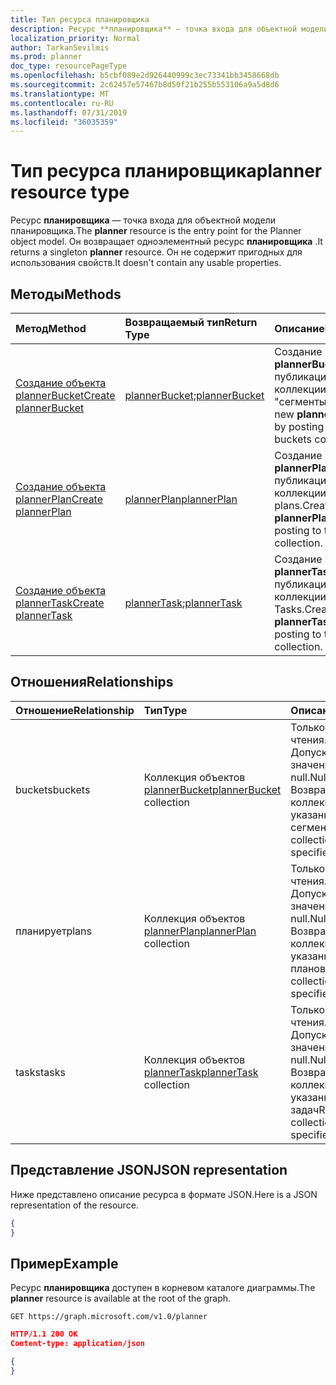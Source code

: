 ```yaml
---
title: Тип ресурса планировщика
description: Ресурс **планировщика** — точка входа для объектной модели планировщика. Он возвращает одноэлементный ресурс **планировщика** .  Он не содержит пригодных для использования свойств.
localization_priority: Normal
author: TarkanSevilmis
ms.prod: planner
doc_type: resourcePageType
ms.openlocfilehash: b5cbf089e2d926440999c3ec73341bb3458668db
ms.sourcegitcommit: 2c62457e57467b8d50f21b255b553106a9a5d8d6
ms.translationtype: MT
ms.contentlocale: ru-RU
ms.lasthandoff: 07/31/2019
ms.locfileid: "36035359"
---
```

# <a name="planner-resource-type"></a><span data-ttu-id="6e996-105">Тип ресурса планировщика</span><span class="sxs-lookup"><span data-stu-id="6e996-105">planner resource type</span></span>

<span data-ttu-id="6e996-106">Ресурс **планировщика** — точка входа для объектной модели планировщика.</span><span class="sxs-lookup"><span data-stu-id="6e996-106">The **planner** resource is the entry point for the Planner object model.</span></span> <span data-ttu-id="6e996-107">Он возвращает одноэлементный ресурс **планировщика** .</span><span class="sxs-lookup"><span data-stu-id="6e996-107">It returns a singleton **planner** resource.</span></span>  <span data-ttu-id="6e996-108">Он не содержит пригодных для использования свойств.</span><span class="sxs-lookup"><span data-stu-id="6e996-108">It doesn't contain any usable properties.</span></span>


## <a name="methods"></a><span data-ttu-id="6e996-109">Методы</span><span class="sxs-lookup"><span data-stu-id="6e996-109">Methods</span></span>

| <span data-ttu-id="6e996-110">Метод</span><span class="sxs-lookup"><span data-stu-id="6e996-110">Method</span></span>           | <span data-ttu-id="6e996-111">Возвращаемый тип</span><span class="sxs-lookup"><span data-stu-id="6e996-111">Return Type</span></span>    |<span data-ttu-id="6e996-112">Описание</span><span class="sxs-lookup"><span data-stu-id="6e996-112">Description</span></span>|
|:---------------|:--------|:----------|
|[<span data-ttu-id="6e996-113">Создание объекта plannerBucket</span><span class="sxs-lookup"><span data-stu-id="6e996-113">Create plannerBucket</span></span>](../api/planner-post-buckets.md) |<span data-ttu-id="6e996-114">[plannerBucket](plannerbucket.md);</span><span class="sxs-lookup"><span data-stu-id="6e996-114">[plannerBucket](plannerbucket.md)</span></span>| <span data-ttu-id="6e996-115">Создание нового **plannerBucket** путем публикации в коллекции "сегменты".</span><span class="sxs-lookup"><span data-stu-id="6e996-115">Create a new **plannerBucket** by posting to the buckets collection.</span></span>|
|[<span data-ttu-id="6e996-116">Создание объекта plannerPlan</span><span class="sxs-lookup"><span data-stu-id="6e996-116">Create plannerPlan</span></span>](../api/planner-post-plans.md) |[<span data-ttu-id="6e996-117">plannerPlan</span><span class="sxs-lookup"><span data-stu-id="6e996-117">plannerPlan</span></span>](plannerplan.md)| <span data-ttu-id="6e996-118">Создание нового **plannerPlan** путем публикации в коллекции plans.</span><span class="sxs-lookup"><span data-stu-id="6e996-118">Create a new **plannerPlan** by posting to the plans collection.</span></span>|
|[<span data-ttu-id="6e996-119">Создание объекта plannerTask</span><span class="sxs-lookup"><span data-stu-id="6e996-119">Create plannerTask</span></span>](../api/planner-post-tasks.md) |<span data-ttu-id="6e996-120">[plannerTask](plannertask.md);</span><span class="sxs-lookup"><span data-stu-id="6e996-120">[plannerTask](plannertask.md)</span></span>| <span data-ttu-id="6e996-121">Создание нового **plannerTask** путем публикации в коллекции Tasks.</span><span class="sxs-lookup"><span data-stu-id="6e996-121">Create a new **plannerTask** by posting to the tasks collection.</span></span>|

## <a name="relationships"></a><span data-ttu-id="6e996-122">Отношения</span><span class="sxs-lookup"><span data-stu-id="6e996-122">Relationships</span></span>
| <span data-ttu-id="6e996-123">Отношение</span><span class="sxs-lookup"><span data-stu-id="6e996-123">Relationship</span></span> | <span data-ttu-id="6e996-124">Тип</span><span class="sxs-lookup"><span data-stu-id="6e996-124">Type</span></span>   |<span data-ttu-id="6e996-125">Описание</span><span class="sxs-lookup"><span data-stu-id="6e996-125">Description</span></span>|
|:---------------|:--------|:----------|
|<span data-ttu-id="6e996-126">buckets</span><span class="sxs-lookup"><span data-stu-id="6e996-126">buckets</span></span>|<span data-ttu-id="6e996-127">Коллекция объектов [plannerBucket](plannerbucket.md)</span><span class="sxs-lookup"><span data-stu-id="6e996-127">[plannerBucket](plannerbucket.md) collection</span></span>| <span data-ttu-id="6e996-128">Только для чтения.</span><span class="sxs-lookup"><span data-stu-id="6e996-128">Read-only.</span></span> <span data-ttu-id="6e996-129">Допускается значение null.</span><span class="sxs-lookup"><span data-stu-id="6e996-129">Nullable.</span></span> <span data-ttu-id="6e996-130">Возвращает коллекцию указанных сегментов</span><span class="sxs-lookup"><span data-stu-id="6e996-130">Returns a collection of the specified buckets</span></span>|
|<span data-ttu-id="6e996-131">планирует</span><span class="sxs-lookup"><span data-stu-id="6e996-131">plans</span></span>|<span data-ttu-id="6e996-132">Коллекция объектов [plannerPlan](plannerplan.md)</span><span class="sxs-lookup"><span data-stu-id="6e996-132">[plannerPlan](plannerplan.md) collection</span></span>| <span data-ttu-id="6e996-133">Только для чтения.</span><span class="sxs-lookup"><span data-stu-id="6e996-133">Read-only.</span></span> <span data-ttu-id="6e996-134">Допускается значение null.</span><span class="sxs-lookup"><span data-stu-id="6e996-134">Nullable.</span></span> <span data-ttu-id="6e996-135">Возвращает коллекцию указанных планов</span><span class="sxs-lookup"><span data-stu-id="6e996-135">Returns a collection of the specified plans</span></span>|
|<span data-ttu-id="6e996-136">tasks</span><span class="sxs-lookup"><span data-stu-id="6e996-136">tasks</span></span>|<span data-ttu-id="6e996-137">Коллекция объектов [plannerTask](plannertask.md)</span><span class="sxs-lookup"><span data-stu-id="6e996-137">[plannerTask](plannertask.md) collection</span></span>| <span data-ttu-id="6e996-138">Только для чтения.</span><span class="sxs-lookup"><span data-stu-id="6e996-138">Read-only.</span></span> <span data-ttu-id="6e996-139">Допускается значение null.</span><span class="sxs-lookup"><span data-stu-id="6e996-139">Nullable.</span></span> <span data-ttu-id="6e996-140">Возвращает коллекцию указанных задач</span><span class="sxs-lookup"><span data-stu-id="6e996-140">Returns a collection of the specified tasks</span></span>|

## <a name="json-representation"></a><span data-ttu-id="6e996-141">Представление JSON</span><span class="sxs-lookup"><span data-stu-id="6e996-141">JSON representation</span></span>
<span data-ttu-id="6e996-142">Ниже представлено описание ресурса в формате JSON.</span><span class="sxs-lookup"><span data-stu-id="6e996-142">Here is a JSON representation of the resource.</span></span>

<!-- {
  "blockType": "resource",
  "baseType": "microsoft.graph.entity",
  "@odata.type": "microsoft.graph.planner"
}-->

```json
{
}
```

## <a name="example"></a><span data-ttu-id="6e996-143">Пример</span><span class="sxs-lookup"><span data-stu-id="6e996-143">Example</span></span>

<span data-ttu-id="6e996-144">Ресурс **планировщика** доступен в корневом каталоге диаграммы.</span><span class="sxs-lookup"><span data-stu-id="6e996-144">The **planner** resource is available at the root of the graph.</span></span>

<!--{
  "blockType": "request"
}-->
```http
GET https://graph.microsoft.com/v1.0/planner
```

<!--{
  "blockType": "response",
  "truncated": true,
  "@odata.type": "microsoft.graph.planner"
}-->
```json
HTTP/1.1 200 OK
Content-type: application/json

{
}
```

<!-- uuid: 8fcb5dbc-d5aa-4681-8e31-b001d5168d79
2015-10-25 14:57:30 UTC -->
<!-- {
  "type": "#page.annotation",
  "description": "planner resource",
  "keywords": "",
  "section": "documentation",
  "tocPath": ""
}-->
